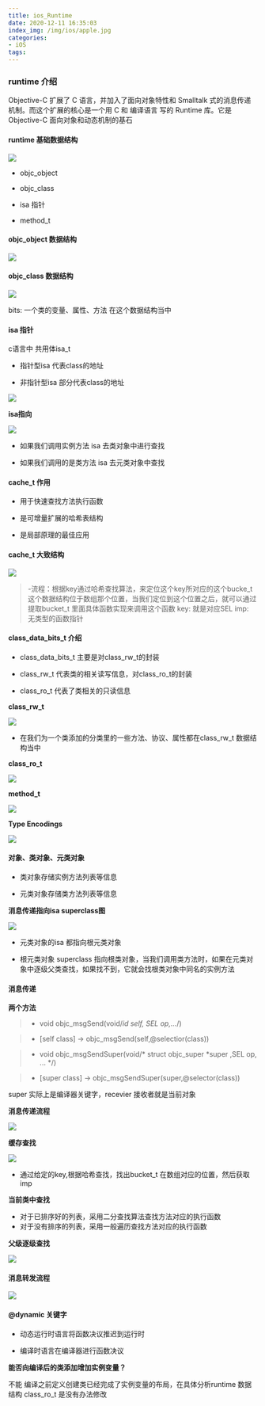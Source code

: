 ```yaml
---
title: ios_Runtime
date: 2020-12-11 16:35:03
index_img: /img/ios/apple.jpg
categories:
- iOS
tags:
---
```


### runtime 介绍

Objective-C 扩展了 C 语言，并加入了面向对象特性和 Smalltalk 式的消息传递机制。而这个扩展的核心是一个用 C 和 编译语言 写的 Runtime 库。它是 Objective-C 面向对象和动态机制的基石

#### runtime 基础数据结构

![](/img/ios/runtime/runtimejc.png)

- objc_object

- objc_class

- isa 指针

- method_t

#### objc_object 数据结构


![](/img/ios/runtime/objcobject.png)


#### objc_class 数据结构

![](/img/ios/runtime/objcclass.png)

bits: 一个类的变量、属性、方法 在这个数据结构当中

#### isa 指针
 c语言中 共用体isa_t

 - 指针型isa 代表class的地址

 - 非指针型isa 部分代表class的地址

![](/img/ios/runtime/isa.png)

**isa指向**

![](/img/ios/runtime/isazx.png)

- 如果我们调用实例方法 isa 去类对象中进行查找

- 如果我们调用的是类方法 isa 去元类对象中查找


#### cache_t 作用

- 用于快速查找方法执行函数

- 是可增量扩展的哈希表结构

- 是局部原理的最佳应用


#### cache_t 大致结构

![](/img/ios/runtime/cachet.png)

> -流程：根据key通过哈希查找算法，来定位这个key所对应的这个bucke_t 这个数据结构位于数组那个位置，当我们定位到这个位置之后，就可以通过提取bucket_t 里面具体函数实现来调用这个函数
key: 就是对应SEL 
imp: 无类型的函数指针

#### class_data_bits_t 介绍

- class_data_bits_t 主要是对class_rw_t的封装

- class_rw_t 代表类的相关读写信息，对class_ro_t的封装

- class_ro_t 代表了类相关的只读信息

**class_rw_t**

![](/img/ios/runtime/classrw.png)


- 在我们为一个类添加的分类里的一些方法、协议、属性都在class_rw_t 数据结构当中

**class_ro_t**

![](/img/ios/runtime/classro.png)


**method_t**

![](/img/ios/runtime/methodt.png)


**Type Encodings**

![](/img/ios/runtime/typs.png)

#### 对象、类对象、元类对象

- 类对象存储实例方法列表等信息

- 元类对象存储类方法列表等信息


**消息传递指向isa superclass图**

![](/img/ios/runtime/msgcd.png)
- 元类对象的isa 都指向根元类对象

- 根元类对象 superclass 指向根类对象，当我们调用类方法时，如果在元类对象中逐级父类查找，如果找不到，它就会找根类对象中同名的实例方法


#### 消息传递

**两个方法**

>- void objc_msgSend(void/*id self, SEL op,...*/)

>- [self class] -> objc_msgSend(self,@selectior(class))


>- void objc_msgSendSuper(void/* struct objc_super *super ,SEL op, ... */)

>- [super class] -> objc_msgSendSuper(super,@selector(class))

super 实际上是编译器关键字，recevier 接收者就是当前对象


**消息传递流程**

![](/img/ios/runtime/msgz.png)

**缓存查找**

![](/img/ios/runtime/cachecz.png)

- 通过给定的key,根据哈希查找，找出bucket_t 在数组对应的位置，然后获取 imp

**当前类中查找**

- 对于已排序好的列表，采用二分查找算法查找方法对应的执行函数
- 对于没有排序的列表，采用一般遍历查找方法对应的执行函数


**父级逐级查找**

![](/img/ios/runtime/superclass.png)


#### 消息转发流程

![](/img/ios/runtime/msgzf.png)

#### @dynamic 关键字

- 动态运行时语言将函数决议推迟到运行时

- 编译时语言在编译器进行函数决议

**能否向编译后的类添加增加实例变量？**

不能 编译之前定义创建类已经完成了实例变量的布局，在具体分析runtime 数据结构 class_ro_t 是没有办法修改